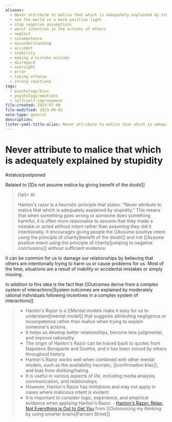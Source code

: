```yaml
---
aliases:
  - Never attribute to malice that which is adequately explained by stupidity
  - see the world in a more positive light
  - stop negative assumptions
  - worst intention in the actions of others
  - neglect
  - incompetence
  - misunderstanding
  - accident
  - inability
  - making a mistake mistake
  - disregard
  - oversight
  - error
  - taking offense
  - strong reactions
tags:
  - psychology/bias
  - psychology/emotions
  - self/self-improvement
file-created: 2023-07-08
file-modified: 2023-09-02
note-type: general
description: 
linter-yaml-title-alias: Never attribute to malice that which is adequately explained by stupidity
---
```


# Never attribute to malice that which is adequately explained by stupidity

#status/postponed

Related to [[Do not assume malice by giving benefit of the doubt]]

> [!ai]+ AI
>
> Hanlon's razor is a heuristic principle that states: "Never attribute to malice that which is adequately explained by stupidity." This means that when something goes wrong or someone does something harmful, it is often more reasonable to assume that they made a mistake or acted without intent rather than assuming they did it intentionally. It encourages giving people the [[Assume positive intent using the principle of charity|benefit of the doubt]] and not [[Assume positive intent using the principle of charity|jumping to negative conclusions]] without sufficient evidence.

It can be common for us to damage our relationships by believing that others are intentionally trying to harm us or cause problems for us. Most of the time, situations are a result of inability or accidental mistakes or simply missing.

In addition to this idea is the fact that [[Outcomes derive from a complex system of interactions|System outcomes are explained by moderately rational individuals following incentives in a complex system of interactions]]

> - Hanlon's Razor is a [[Mental models make it easy for us to understand|mental model]] that suggests attributing negligence or incompetence rather than malice when trying to explain someone's actions.
> - It helps us develop better relationships, become less judgmental, and improve rationality.
> - The origin of Hanlon's Razor can be traced back to quotes from Napoleon Bonaparte and Goethe, and it has been voiced by others throughout history.
> - Hanlon's Razor works well when combined with other mental models, such as the availability heuristic, [[confirmation bias]], and bias from disliking/hating.
> - It is useful in various aspects of life, including media analysis, communication, and relationships.
> - However, Hanlon's Razor has limitations and may not apply in cases where malicious intent is evident.
> - It is important to consider logic, experience, and empirical evidence when applying Hanlon's Razor.
>   \- [Hanlon's Razor: Relax, Not Everything is Out to Get You](https://fs.blog/mental-model-hanlons-razor/) from [[Outsourcing my thinking by using smarter brains|Farnam Street]]
